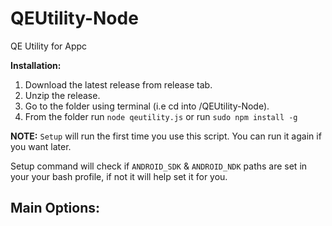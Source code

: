 # QEUtility-Node
QE Utility for Appc

**Installation:**

1. Download the latest release from release tab.
2. Unzip the release.
3. Go to the folder using terminal (i.e cd into /QEUtility-Node).
4. From the folder run `node qeutility.js` or run `sudo npm install -g` 

**NOTE:** `Setup` will run the first time you use this script. You can run it again if you want later.

Setup command will check if `ANDROID_SDK` & `ANDROID_NDK` paths are set in your your bash profile, if not it will help set it for you.

## Main Options:

